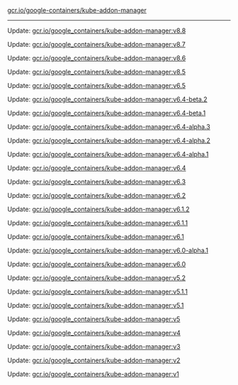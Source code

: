 [gcr.io/google-containers/kube-addon-manager](https://hub.docker.com/r/cruse/kube-addon-manager/tags/) 

----
Update: [gcr.io/google_containers/kube-addon-manager:v8.8](https://hub.docker.com/r/cruse/kube-addon-manager/tags/)

Update: [gcr.io/google_containers/kube-addon-manager:v8.7](https://hub.docker.com/r/cruse/kube-addon-manager/tags/)

Update: [gcr.io/google_containers/kube-addon-manager:v8.6](https://hub.docker.com/r/cruse/kube-addon-manager/tags/)

Update: [gcr.io/google_containers/kube-addon-manager:v8.5](https://hub.docker.com/r/cruse/kube-addon-manager/tags/)

Update: [gcr.io/google_containers/kube-addon-manager:v6.5](https://hub.docker.com/r/cruse/kube-addon-manager/tags/)

Update: [gcr.io/google_containers/kube-addon-manager:v6.4-beta.2](https://hub.docker.com/r/cruse/kube-addon-manager/tags/)

Update: [gcr.io/google_containers/kube-addon-manager:v6.4-beta.1](https://hub.docker.com/r/cruse/kube-addon-manager/tags/)

Update: [gcr.io/google_containers/kube-addon-manager:v6.4-alpha.3](https://hub.docker.com/r/cruse/kube-addon-manager/tags/)

Update: [gcr.io/google_containers/kube-addon-manager:v6.4-alpha.2](https://hub.docker.com/r/cruse/kube-addon-manager/tags/)

Update: [gcr.io/google_containers/kube-addon-manager:v6.4-alpha.1](https://hub.docker.com/r/cruse/kube-addon-manager/tags/)

Update: [gcr.io/google_containers/kube-addon-manager:v6.4](https://hub.docker.com/r/cruse/kube-addon-manager/tags/)

Update: [gcr.io/google_containers/kube-addon-manager:v6.3](https://hub.docker.com/r/cruse/kube-addon-manager/tags/)

Update: [gcr.io/google_containers/kube-addon-manager:v6.2](https://hub.docker.com/r/cruse/kube-addon-manager/tags/)

Update: [gcr.io/google_containers/kube-addon-manager:v6.1.2](https://hub.docker.com/r/cruse/kube-addon-manager/tags/)

Update: [gcr.io/google_containers/kube-addon-manager:v6.1.1](https://hub.docker.com/r/cruse/kube-addon-manager/tags/)

Update: [gcr.io/google_containers/kube-addon-manager:v6.1](https://hub.docker.com/r/cruse/kube-addon-manager/tags/)

Update: [gcr.io/google_containers/kube-addon-manager:v6.0-alpha.1](https://hub.docker.com/r/cruse/kube-addon-manager/tags/)

Update: [gcr.io/google_containers/kube-addon-manager:v6.0](https://hub.docker.com/r/cruse/kube-addon-manager/tags/)

Update: [gcr.io/google_containers/kube-addon-manager:v5.2](https://hub.docker.com/r/cruse/kube-addon-manager/tags/)

Update: [gcr.io/google_containers/kube-addon-manager:v5.1.1](https://hub.docker.com/r/cruse/kube-addon-manager/tags/)

Update: [gcr.io/google_containers/kube-addon-manager:v5.1](https://hub.docker.com/r/cruse/kube-addon-manager/tags/)

Update: [gcr.io/google_containers/kube-addon-manager:v5](https://hub.docker.com/r/cruse/kube-addon-manager/tags/)

Update: [gcr.io/google_containers/kube-addon-manager:v4](https://hub.docker.com/r/cruse/kube-addon-manager/tags/)

Update: [gcr.io/google_containers/kube-addon-manager:v3](https://hub.docker.com/r/cruse/kube-addon-manager/tags/)

Update: [gcr.io/google_containers/kube-addon-manager:v2](https://hub.docker.com/r/cruse/kube-addon-manager/tags/)

Update: [gcr.io/google_containers/kube-addon-manager:v1](https://hub.docker.com/r/cruse/kube-addon-manager/tags/)

